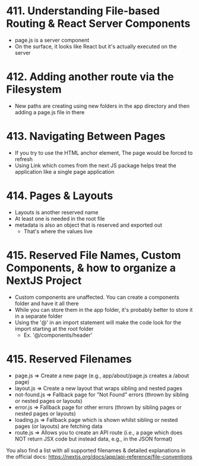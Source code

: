 # 411. Understanding File-based Routing & React Server Components

-   page.js is a server component
-   On the surface, it looks like React but it's actually executed on the server

# 412. Adding another route via the Filesystem

-   New paths are creating using new folders in the app directory and then adding a page.js file in there

# 413. Navigating Between Pages

-   If you try to use the HTML anchor element, The page would be forced to refresh
-   Using Link which comes from the next JS package helps treat the application like a single page application

# 414. Pages & Layouts

-   Layouts is another reserved name
-   At least one is needed in the root file
-   metadata is also an object that is reserved and exported out
    -   That's where the <head> values live

# 415. Reserved File Names, Custom Components, & how to organize a NextJS Project

-   Custom components are unaffected. You can create a components folder and have it all there
-   While you can store them in the app folder, it's probably better to store it in a separate folder
-   Using the '@' in an import statement will make the code look for the import starting at the root folder
    -   Ex. '@/components/header'

# 415. Reserved Filenames

-   page.js => Create a new page (e.g., app/about/page.js creates a <your-domain>/about page)
-   layout.js => Create a new layout that wraps sibling and nested pages
-   not-found.js => Fallback page for "Not Found" errors (thrown by sibling or nested pages or layouts)
-   error.js => Fallback page for other errors (thrown by sibling pages or nested pages or layouts)
-   loading.js => Fallback page which is shown whilst sibling or nested pages (or layouts) are fetching data
-   route.js => Allows you to create an API route (i.e., a page which does NOT return JSX code but instead data, e.g., in the JSON format)

You also find a list with all supported filenames & detailed explanations in the official docs: https://nextjs.org/docs/app/api-reference/file-conventions
